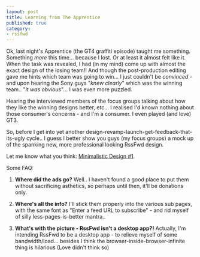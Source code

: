 ```yaml
---
layout: post
title: Learning from The Apprentice
published: true
category:
- rssfwd
---
```

Ok, last night's Apprentice (the GT4 graffiti episode) taught me something. Something _more_ this time... because I lost. Or at least it almost felt like it. When the task was revealed, I had (in my mind) come up with almost the exact design of the losing team!! And though the post-production editing gave me hints which team was going to win... I just couldn't be _convinced_ - and upon hearing the Sony guys "_knew clearly_" which was the winning team.. "_it was obvious_"... I was even more puzzled.  
  
Hearing the interviewed members of the focus groups talking about how they like the winning designs better, etc... I realised I'd known nothing about those consumer's concerns - and I'm a consumer. I even played (and love) GT3.  
  
So, before I get into yet another design-revamp-launch-get-feedback-that-its-ugly cycle.. I guess I better show you guys (my focus groups) a mock up of the spanking new, more professional looking RssFwd design.  
  
Let me know what you think: [Minimalistic Design #1](http://www.rssfwd.com/mockup/index.html).  
  
Some FAQ:

  
1. **Where did the ads go?** Well.. I haven't found a good place to put them without sacrificing asthetics, so perhaps until then, it'll be donations only.
  
2. **Where's all the info?** I'll stick them properly into the various sub pages, with the same font as "Enter a feed URL to subscribe" - and rid myself of silly less-pages-is-better mantra..   
  
3. **What's with the picture - RssFwd isn't a desktop app?!** Actually, I'm intending RssFwd to be a desktop app - to relieve myself of some bandwidth/load... besides I think the browser-inside-browser-infinite thing is hilarious (Love didn't think so)
  
